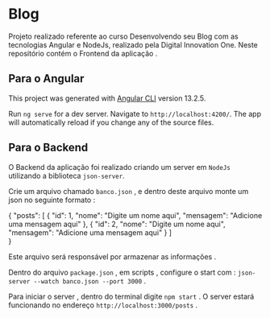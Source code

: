 # Blog

Projeto realizado referente ao curso Desenvolvendo seu Blog com as tecnologias Angular e NodeJs, realizado pela Digital Innovation One.
Neste repositório contém o Frontend da aplicação .

## Para o Angular

This project was generated with [Angular CLI](https://github.com/angular/angular-cli) version 13.2.5.

Run `ng serve` for a dev server. Navigate to `http://localhost:4200/`. The app will automatically reload if you change any of the source files.

## Para o Backend

O Backend da aplicação foi realizado criando um server em `NodeJs` utilizando a biblioteca `json-server`.

Crie um arquivo chamado `banco.json` , e dentro deste arquivo monte um json no seguinte formato :

{
  "posts": [
    {
      "id": 1,
      "nome": "Digite um nome aqui",
      "mensagem": "Adicione uma mensagem aqui"
    },
    {
      "id": 2,
      "nome": "Digite um nome aqui",
      "mensagem": "Adicione uma mensagem aqui"
    }
  ]  
}

Este arquivo será responsável por armazenar as informações .

Dentro do arquivo `package.json` , em scripts  , configure o start com : `json-server --watch banco.json --port 3000` .

Para iniciar o server , dentro do terminal digite `npm start` . O server estará funcionando no endereço `http://localhost:3000/posts` .





